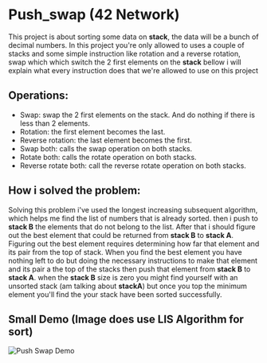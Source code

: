 # Push_swap (42 Network)

This project is about sorting some data on **stack**, the data will be a bunch of decimal numbers. In this project you're only allowed to uses a couple of stacks and some simple instruction like rotation and a reverse rotation, swap which which switch the 2 first elements on the **stack** bellow i will explain what every instruction does that we're allowed to use on this project

## **Operations:**
- Swap: swap the 2 first elements on the stack. And do nothing if there is less than 2 elements.
- Rotation: the first element becomes the last.
- Reverse rotation: the last element becomes the first.
- Swap both: calls the swap operation on both stacks.
- Rotate both: calls the rotate operation on both stacks.
- Reverse rotate both: call the reverse rotate operation on both stacks.

## How i solved the problem:

Solving this problem i've used the longest increasing subsequent algorithm, which helps me find the list of numbers that is already sorted. then i push to **stack B** the elements that do not belong to the list. After that i should figure out the best element that could be returned from **stack B** to **stack A**. Figuring out the best element requires determining how far that element and its pair from the top of stack. When you find the best element you have nothing left to do but doing the necessary instructions to make that element and its pair a the top of the stacks then push that element from **stack B** to **stack A**. when the **stack B** size is zero you might find yourself with an unsorted stack (am talking about **stackA**) but once you top the minimum element you'll find the your stack have been sorted successfully. 

## Small Demo (Image does use LIS Algorithm for sort)

![Push Swap Demo](https://github.com/Ochoumoul/push_swap/blob/master/media/push_swap_demo.gif?raw=true)
